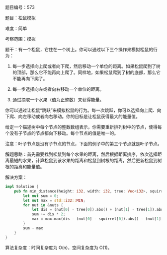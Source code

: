 题目编号：573

题目：松鼠模拟

难度：简单

考察范围：模拟

题干：有一个松鼠，它住在一个树上。你可以通过以下三个操作来模拟松鼠的行为：

1. 每一步选择向上爬或者向下爬，然后移动一个单位的距离。如果松鼠爬到了树的顶部，那么它不能再向上爬了。同样地，如果松鼠爬到了树的底部，那么它不能再向下爬了。

2. 每一步选择向左或者向右移动一个单位的距离。

3. 通过摘取一个水果（值为正整数）来获得能量。

你可以通过让松鼠“跳跃”来模拟松鼠的行为。每一次跳跃，你可以选择向上爬、向下爬、向左移动或者向右移动。你的目标是让松鼠获得最大的能量值。

给定一个描述树中每个节点的整数数组表示，你需要重新排列树中的节点，使得每个没有子节点的节点都向下移动。每个节点的值是唯一的。

注意：叶子节点是没有子节点的节点，下面的例子中的第三个节点就是叶子节点。

解题思路：首先需要找到松鼠到每个水果的距离，然后根据距离排序，依次选择距离最短的水果，计算松鼠到该水果的距离和松鼠到树根的距离，然后更新松鼠到树根的距离和能量值。

解决方案：

```rust
impl Solution {
    pub fn min_distance(height: i32, width: i32, tree: Vec<i32>, squirrel: Vec<i32>, nuts: Vec<Vec<i32>>) -> i32 {
        let mut sum = 0;
        let mut max = std::i32::MIN;
        for nut in &nuts {
            let dis = (nut[0] - tree[0]).abs() + (nut[1] - tree[1]).abs();
            sum += dis * 2;
            max = max.max(dis - (nut[0] - squirrel[0]).abs() - (nut[1] - squirrel[1]).abs());
        }
        sum - max
    }
}
```

算法复杂度：时间复杂度为 O(n)，空间复杂度为 O(1)。